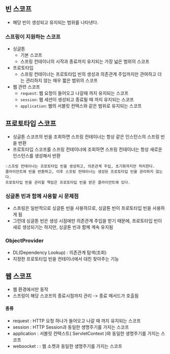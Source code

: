 ## 빈 스코프
- 해당 빈이 생성되고 유지되는 범위를 나타낸다.

### 스프링이 지원하는 스코프
- 싱글톤
  - 기본 스코프
  - 스프링 컨테이너의 시작과 종료까지 유지되는 가장 넓은 범위의 스코프
- 프로토타입
  - 스프링 컨테이너는 프로토타입 빈의 생성과 의존관계 주입까지만 관여하고 더는 관리하지 않는 매우 짧은 범위의 스코프
- 웹 관련 스코프 
  - `request`: 웹 요청이 들어오고 나갈때 까지 유지되는 스코프
  - `session`: 웹 세션이 생성되고 종료될 때 까지 유지되는 스코프
  - `application`: 웹의 서블릿 컨텍스와 같은 범위로 유지되는 스코프
 

## 프로토타입 스코프
- 싱글톤 스코프의 빈을 조회하면 스프링 컨테이너는 항상 같은 인스턴스의 스프링 빈을 반환
- 프로토타입 스코프를 스프링 컨테이너에 조회하면 스프링 컨테이너는 항상 새로운 인스턴스를 생성해서 반환

```
💡스프링 컨테이너는 프로토타입 빈을 생성하고, 의존관계 주입, 초기화까지만 처리한다. 
클라이언트에 빈을 반환하고, 이후 스프링 컨테이너는 생성된 프로토타입 빈을 관리하지 않는다. 
프로토타입 빈을 관리할 책임은 프로토타입 빈을 받은 클라이언트에 있다.
```

### 싱글톤 빈과 함께 사용할 시 문제점
- 스프링은 일반적으로 싱글톤 빈을 사용하므로, 싱글톤 빈이 프로토타입 빈을 사용하게 됨
- 그런데 싱글톤 빈은 생성 시점에만 의존관계 주입을 받기 때문에, 프로토타입 빈이 새로 생성되기는 하지만, 싱글톤 빈과 함께 계속 유지됨

###  ObjectProvider
- DL(Dependency Lookup) : 의존관계 탐색(조회)
- 지정한 프로토타입 빈을 컨테이너에서 대친 찾아주는 기능

 
## 웹 스코프
- 웹 환경에서만 동작
- 스프링이 해당 스코프의 종료시점까지 관리 -> 종료 메서드가 호출됨

#### 종류
- request :  HTTP 요청 하나가 들어오고 나갈 때 까지 유지되는 스코프
- session : HTTP Session과 동일한 생명주기를 가지는 스코프
- application : 서블릿 컨텍스트( ServletContext )와 동일한 생명주기를 가지는 스코프
- websocket : : 웹 소켓과 동일한 생명주기를 가지는 스코프
